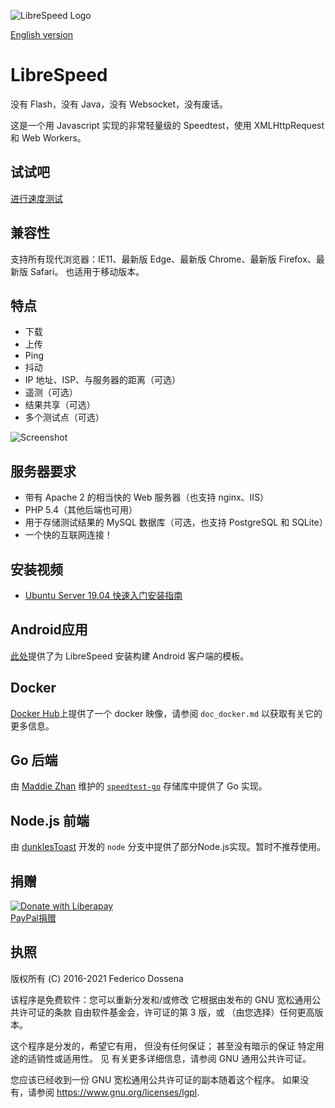 ![LibreSpeed Logo](https://github.com/kemi-20/speedtest/blob/master/.logo/logo3.png?raw=true)

[English version](https://github.com/kemi-20/speedtest/blob/master/README_en.md)
# LibreSpeed

没有 Flash，没有 Java，没有 Websocket，没有废话。

这是一个用 Javascript 实现的非常轻量级的 Speedtest，使用 XMLHttpRequest 和 Web Workers。

## 试试吧
[进行速度测试](https://librespeed.org)

## 兼容性
支持所有现代浏览器：IE11、最新版 Edge、最新版 Chrome、最新版 Firefox、最新版 Safari。
也适用于移动版本。

## 特点
* 下载
* 上传
* Ping
* 抖动
* IP 地址、ISP、与服务器的距离（可选）
* 遥测（可选）
* 结果共享（可选）
* 多个测试点（可选）

![Screenshot](https://speedtest.fdossena.com/mpot_v6.gif)


## 服务器要求
* 带有 Apache 2 的相当快的 Web 服务器（也支持 nginx、IIS）
* PHP 5.4（其他后端也可用）
* 用于存储测试结果的 MySQL 数据库（可选，也支持 PostgreSQL 和 SQLite）
* 一个快的互联网连接！

## 安装视频
* [Ubuntu Server 19.04 快速入门安装指南](https://fdossena.com/?p=speedtest/quickstart_v5_ubuntu.frag)

## Android应用
 [此处](https://github.com/librespeed/speedtest-android)提供了为 LibreSpeed 安装构建 Android 客户端的模板。

## Docker
[Docker Hub](https://registry.hub.docker.com/r/adolfintel/speedtest)上提供了一个 docker 映像，请参阅 `doc_docker.md` 以获取有关它的更多信息。

## Go 后端
由 [Maddie Zhan](https://github.com/maddie) 维护的 [`speedtest-go`](https://github.com/librespeed/speedtest-go) 存储库中提供了 Go 实现。

## Node.js 前端
由 [dunklesToast](https://github.com/dunklesToast) 开发的 `node` 分支中提供了部分Node.js实现。暂时不推荐使用。

## 捐赠
[![Donate with Liberapay](https://liberapay.com/assets/widgets/donate.svg)](https://liberapay.com/fdossena/donate)  
[PayPal捐赠](https://www.paypal.me/sineisochronic)  

## 执照
版权所有 (C) 2016-2021 Federico Dossena

该程序是免费软件：您可以重新分发和/或修改
它根据由发布的 GNU 宽松通用公共许可证的条款
自由软件基金会，许可证的第 3 版，或
（由您选择）任何更高版本。

这个程序是分发的，希望它有用，
但没有任何保证； 甚至没有暗示的保证
特定用途的适销性或适用性。 见
有关更多详细信息，请参阅 GNU 通用公共许可证。

您应该已经收到一份 GNU 宽松通用公共许可证的副本随着这个程序。 如果没有，请参阅 <https://www.gnu.org/licenses/lgpl>.
